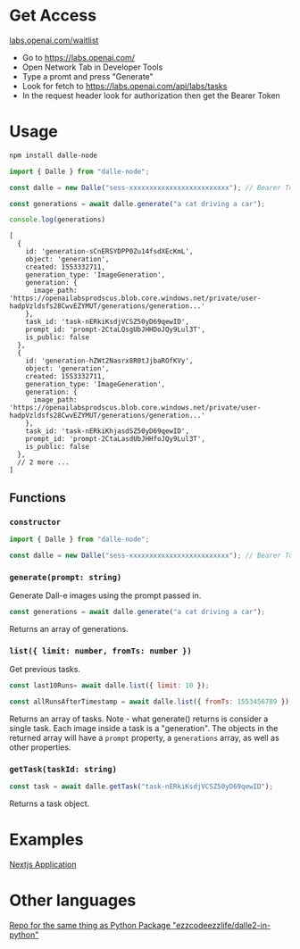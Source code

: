 # Get Access

[labs.openai.com/waitlist](https://labs.openai.com/waitlist)

- Go to https://labs.openai.com/
- Open Network Tab in Developer Tools
- Type a promt and press "Generate"
- Look for fetch to https://labs.openai.com/api/labs/tasks
- In the request header look for authorization then get the Bearer Token


# Usage
```bash
npm install dalle-node
```
```javascript
import { Dalle } from "dalle-node";

const dalle = new Dalle("sess-xxxxxxxxxxxxxxxxxxxxxxxxx"); // Bearer Token 

const generations = await dalle.generate("a cat driving a car");

console.log(generations)
```

```
[
  {
    id: 'generation-sCnERSYDPP0Zu14fsdXEcKmL',
    object: 'generation',
    created: 1553332711,
    generation_type: 'ImageGeneration',
    generation: {
      image_path: 'https://openailabsprodscus.blob.core.windows.net/private/user-hadpVzldsfs28CwvEZYMUT/generations/generation...'
    },
    task_id: 'task-nERkiKsdjVCSZ50yD69qewID',
    prompt_id: 'prompt-2CtaLQsgUbJHHDoJQy9Lul3T',
    is_public: false
  },
  {
    id: 'generation-hZWt2Nasrx8R0tJjbaROfKVy',
    object: 'generation',
    created: 1553332711,
    generation_type: 'ImageGeneration',
    generation: {
      image_path: 'https://openailabsprodscus.blob.core.windows.net/private/user-hadpVzldsfs28CwvEZYMUT/generations/generation...'
    },
    task_id: 'task-nERkiKhjasdSZ50yD69qewID',
    prompt_id: 'prompt-2CtaLasdUbJHHfoJQy9Lul3T',
    is_public: false
  },
  // 2 more ... 
]
```

## Functions

### `constructor`

```javascript
import { Dalle } from "dalle-node";

const dalle = new Dalle("sess-xxxxxxxxxxxxxxxxxxxxxxxxx"); // Bearer Token 
```

### `generate(prompt: string)`

Generate Dall-e images using the prompt passed in.

```javascript
const generations = await dalle.generate("a cat driving a car");
```

Returns an array of generations.

### `list({ limit: number, fromTs: number })`

Get previous tasks.

```javascript
const last10Runs= await dalle.list({ limit: 10 });
```

```javascript
const allRunsAfterTimestamp = await dalle.list({ fromTs: 1553456789 });
```

Returns an array of tasks. Note - what generate() returns is consider a single task. Each image inside a task is a "generation". The objects in the returned array will have a `prompt` property, a `generations` array, as well as other properties.

### `getTask(taskId: string)`

```javascript
const task = await dalle.getTask("task-nERkiKsdjVCSZ50yD69qewID");
```

Returns a task object.

# Examples

[Nextjs Application](https://github.com/1998code/DALLE-2-App)

# Other languages

[Repo for the same thing as Python Package "ezzcodeezzlife/dalle2-in-python"](https://github.com/ezzcodeezzlife/dalle2-in-python)
